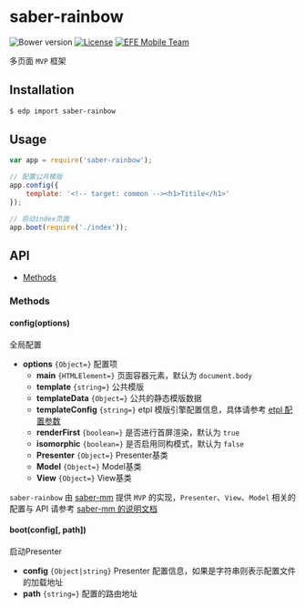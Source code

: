 saber-rainbow
===

![Bower version](https://img.shields.io/bower/v/saber-rainbow.svg?style=flat-square) [![License](https://img.shields.io/npm/l/saber-rainbow.svg?style=flat-square)](./LICENSE) [![EFE Mobile Team](https://img.shields.io/badge/EFE-Mobile_Team-blue.svg?style=flat-square)](http://efe.baidu.com)

多页面 `MVP` 框架

## Installation

```sh
$ edp import saber-rainbow
```

## Usage

```js
var app = require('saber-rainbow');

// 配置公共模版
app.config({
    template: '<!-- target: common --><h1>Titile</h1>'
});

// 启动index页面
app.boot(require('./index'));
```

## API

* [Methods](#methods)

### Methods

#### config(options)

全局配置

* **options** `{Object=}` 配置项
    * **main** `{HTMLElement=}` 页面容器元素，默认为 `document.body`
    * **template** `{string=}` 公共模版
    * **templateData** `{Object=}` 公共的静态模版数据
    * **templateConfig** `{string=}` etpl 模版引擎配置信息，具体请参考 [etpl 配置参数](https://github.com/ecomfe/etpl/blob/master/doc/config.md)
    * **renderFirst** `{boolean=}` 是否进行首屏渲染，默认为 `true`
    * **isomorphic** `{boolean=}` 是否启用同构模式，默认为 `false`
    * **Presenter** `{Object=}` Presenter基类
    * **Model** `{Object=}` Model基类
    * **View** `{Object=}` View基类

`saber-rainbow` 由 [saber-mm](https://github.com/ecomfe/saber-mm) 提供 `MVP` 的实现，`Presenter`、`View`、`Model` 相关的配置与 API 请参考 [saber-mm 的说明文档](https://github.com/ecomfe/saber-mm#classes)

#### boot(config[, path])

启动Presenter

* **config** `{Object|string}` Presenter 配置信息，如果是字符串则表示配置文件的加载地址
* **path** `{string=}` 配置的路由地址
